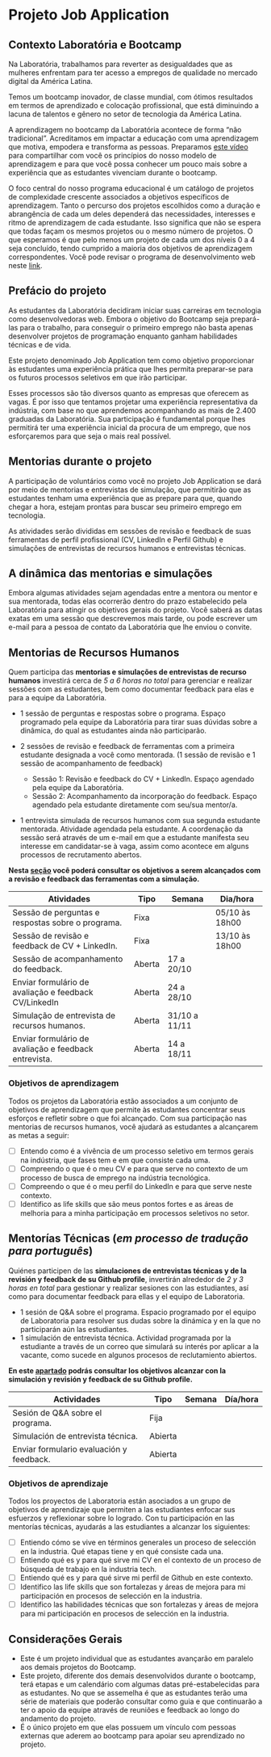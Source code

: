 # Projeto Job Application

## Contexto Laboratória e Bootcamp
 
Na Laboratória, trabalhamos para reverter as desigualdades que as mulheres
enfrentam para ter acesso a empregos de qualidade no mercado digital da 
América Latina.

Temos um bootcamp inovador, de classe mundial, com ótimos resultados em
termos de aprendizado e colocação profissional, que está diminuindo a 
lacuna de talentos e gênero no setor de tecnologia da América Latina.
 
A aprendizagem no bootcamp da Laboratória acontece de forma “não 
tradicional”. Acreditamos em impactar a educação com uma aprendizagem 
que motiva, empodera e transforma as pessoas. Preparamos [este vídeo](https://www.loom.com/share/a5cb311ea79e4cf1be64eda2dfe46001) para 
compartilhar com você os princípios do nosso modelo de aprendizagem e 
para que você possa conhecer um pouco mais sobre a experiência que as 
estudantes vivenciam durante o bootcamp.

O foco central do nosso programa educacional é um catálogo de projetos de 
complexidade crescente associados a objetivos específicos de 
aprendizagem. Tanto o percurso dos projetos escolhidos como a duração e 
abrangência de cada um deles dependerá das necessidades, interesses e 
ritmo de aprendizagem de cada estudante. Isso significa que não se espera 
que todas façam os mesmos projetos ou o mesmo número de projetos. O que
esperamos é que pelo menos um projeto de cada um dos níveis 0 a 4 seja 
concluído, tendo cumprido a maioria dos objetivos de aprendizagem 
correspondentes. Você pode revisar o programa de desenvolvimento web 
neste [link](https://curriculum.laboratoria.la/pt/js). 

## Prefácio do projeto

As estudantes da Laboratória decidiram iniciar suas carreiras em tecnologia
como desenvolvedoras web. Embora o objetivo do Bootcamp seja 
prepará-las para o trabalho, para conseguir o primeiro emprego não basta 
apenas desenvolver projetos de programação enquanto ganham habilidades 
técnicas e de vida. 
 
Este projeto denominado Job Application tem como objetivo proporcionar às
estudantes uma experiência prática que lhes permita preparar-se para os
futuros processos seletivos em que irão participar.

Esses processos são tão diversos quanto as empresas que oferecem as
vagas. É por isso que tentamos projetar uma experiência representativa da
indústria, com base no que aprendemos acompanhando as mais de 2.400
graduadas da Laboratória. Sua participação é fundamental porque lhes
permitirá ter uma experiência inicial da procura de um emprego, que nos
esforçaremos para que seja o mais real possível.


## Mentorias durante o projeto

A participação de voluntários como você no projeto Job Application se dará
por meio de mentorias e entrevistas de simulação, que permitirão que as
estudantes tenham uma experiência que as prepare para que, quando chegar
a hora, estejam prontas para buscar seu primeiro emprego em tecnologia.
 
As atividades serão divididas em sessões de revisão e feedback de suas
ferramentas de perfil profissional (CV, LinkedIn e Perfil Github) e simulações
de entrevistas de recursos humanos e entrevistas técnicas.

## A dinâmica das mentorias e simulações

Embora algumas atividades sejam agendadas entre a mentora ou mentor e
sua mentorada, todas elas ocorrerão dentro do prazo estabelecido pela
Laboratória para atingir os objetivos gerais do projeto. Você saberá as datas
exatas em uma sessão que descrevemos mais tarde, ou pode escrever um
e-mail para a pessoa de contato da Laboratória que lhe enviou o convite.

## Mentorias de Recursos Humanos

Quem participa das **mentorias e simulações de entrevistas de recurso
humanos** investirá cerca de _5 a 6 horas no total_ para gerenciar e realizar 
sessões com as estudantes, bem como documentar feedback para elas e 
para a equipe da Laboratória.

* 1 sessão de perguntas e respostas sobre o programa. Espaço programado
 pela equipe da Laboratória para tirar suas dúvidas sobre a dinâmica, do qual
 as estudantes ainda não participarão.
* 2 sessões de revisão e feedback de ferramentas com a primeira estudante
designada a você como mentorada. (1 sessão de revisão e 1 sessão de acompanhamento de feedback)

  - Sessão 1: Revisão e feedback do CV + LinkedIn. Espaço agendado 
  pela equipe da Laboratória.
  - Sessão 2: Acompanhamento da incorporação do feedback. Espaço
  agendado pela estudante diretamente com seu/sua mentor/a.

* 1 entrevista simulada de recursos humanos com sua segunda estudante
 mentorada. Atividade agendada pela estudante. A coordenação da sessão 
 será através de um e-mail em que a estudante manifesta seu interesse em 
 candidatar-se à vaga, assim como acontece em alguns processos de
 recrutamento abertos.


**Nesta [seção](../01-hr-mentoring/interviewer-guide/README.pt-BR.md)
você poderá consultar os objetivos a serem alcançados com a 
revisão e feedback das ferramentas com a simulação.**

|                    Atividades                        |   Tipo   | Semana        | Dia/hora           |
|----------------------------------------------------- |----------|---------------|--------------------|
| Sessão de perguntas e respostas sobre o programa.    |   Fixa   |               |  05/10 às 18h00    |
| Sessão de revisão e feedback de CV + LinkedIn.       |   Fixa   |               |  13/10 às 18h00    |
| Sessão de acompanhamento do feedback.                | Aberta   |  17 a 20/10   |                    |
| Enviar formulário de avaliação e feedback CV/LinkedIn| Aberta   |  24 a 28/10   |                    |
| Simulação de entrevista de recursos humanos.         | Aberta   |  31/10 a 11/11|                    |         
| Enviar formulário de avaliação e feedback entrevista.| Aberta   |  14 a 18/11   |                    |

### Objetivos de aprendizagem

Todos os projetos da Laboratória estão associados a um conjunto de objetivos de aprendizagem que permite às estudantes concentrar seus 
esforços e refletir sobre o que foi alcançado. Com sua participação nas mentorias de recursos humanos, você ajudará as estudantes a alcançarem 
as metas a seguir:

- [ ] Entendo como é a vivência de um processo seletivo em termos gerais na indústria, que fases tem e em que consiste cada uma.
- [ ] Compreendo o que é o meu CV e para que serve no contexto de um processo de busca de emprego na indústria tecnológica.
- [ ] Compreendo o que é o meu perfil do LinkedIn e para que serve neste contexto.
- [ ] Identifico as life skills que são meus pontos fortes e as áreas de melhoria para a minha participação em processos seletivos no setor.

## Mentorías Técnicas (*em processo de tradução para português*)

Quiénes participen de las **simulaciones de entrevistas técnicas y de la
revisión y feedback de su Github profile**, invertirán alrededor de _2 y 3 horas
en total_ para gestionar y realizar sesiones con las estudiantes, así como para
documentar feedback para ellas y el equipo de Laboratoria. 

* 1 sesión de Q&A sobre el programa. Espacio programado por el equipo de
 Laboratoria para resolver sus dudas sobre la dinámica y en la que no
 participarán aún las estudiantes.
* 1 simulación de entrevista técnica. Actividad programada por la estudiante a través de un correo que simulará su interés
 por aplicar a la vacante, como sucede en algunos procesos de reclutamiento
 abiertos.

**En este [apartado](https://github.com/Laboratoria/job-application-public/blob/main/00-context/README.md#mentor%C3%ADas-t%C3%A9cnicas)
podrás consultar los objetivos alcanzar con la
simulación y revisión y feedback de su Github profile.**

|                 Actividades                  |   Tipo   | Semana   | Día/hora |
|----------------------------------------------|----------|----------|---------:|
| Sesión de Q&A sobre el programa.             |   Fija   |          |          |
| Simulación de entrevista técnica.            | Abierta  |          |          |
| Enviar formulario evaluación y feedback.     | Abierta  |          |          |

### Objetivos de aprendizaje

Todos los proyectos de Laboratoria están asociados a un grupo de objetivos de aprendizaje que permiten a las estudiantes enfocar sus esfuerzos y  reflexionar sobre lo logrado. Con tu participación en las mentorías técnicas, ayudarás a las estudiantes a alcanzar los siguientes:

- [ ] Entiendo cómo se vive en términos generales un proceso de selección en la industria. Qué etapas tiene y en qué consiste cada una.
- [ ] Entiendo qué es y para qué sirve mi CV en el contexto de un proceso de búsqueda de trabajo en la industria tech.
- [ ] Entiendo qué es y para qué sirve mi perfil de Github en este contexto.
- [ ] Identifico las life skills que son fortalezas y áreas de mejora para mi participación en procesos de selección en la industria.
- [ ] Identifico las habilidades técnicas que son fortalezas y áreas de mejora para mi participación en procesos de selección en la industria.

## Considerações Gerais

* Este é um projeto individual que as estudantes avançarão em paralelo aos demais projetos do Bootcamp.
* Este projeto, diferente dos demais desenvolvidos durante o bootcamp, terá etapas e um calendário com algumas datas pré-estabelecidas para as
estudantes. No que se assemelha é que as estudantes terão uma série de materiais que poderão consultar como guia e que continuarão a ter o apoio
da equipe através de reuniões e feedback ao longo do andamento do projeto.
* É o único projeto em que elas possuem um vínculo com pessoas externas que aderem ao bootcamp para apoiar seu aprendizado no projeto.
